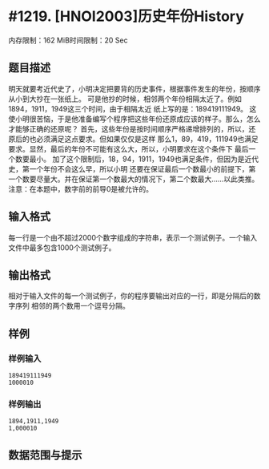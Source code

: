 # #1219. [HNOI2003]历史年份History

内存限制：162 MiB时间限制：20 Sec

## 题目描述

明天就要考近代史了，小明决定把要背的历史事件，根据事件发生的年份，按顺序从小到大抄在一张纸上。 可是他抄的时候，相邻两个年份相隔太近了。例如1894，1911，1949这三个时间，由于相隔太近 纸上写的是：189419111949。 这使小明很苦恼，于是他准备编写个程序把这些年份还原成应该的样子。那么，怎么才能够正确的还原呢？ 首先，这些年份是按时间顺序严格递增排列的，所以，还原后的也必须满足这点要求。但如果仅仅是这样 那么1，89，419，111949也满足要求。显然，最后的年份不可能有这么大，所以，小明要求在这个条件下 最后一个数要最小。 加了这个限制后，18，94，1911，1949也满足条件，但因为是近代史，第一个年份不会这么早，所以小明 还要在保证最后一个数最小的前提下，第一个数要尽量大。并在保证第一个数最大的情况下，第二个数最大&hellip;&hellip;以此类推。 注意：在本题中，数字前的前导0是被允许的。

## 输入格式

每一行是一个由不超过2000个数字组成的字符串，表示一个测试例子。一个输入文件中最多包含1000个测试例子。

## 输出格式

相对于输入文件的每一个测试例子，你的程序要输出对应的一行，即是分隔后的数字序列 相邻的两个数用一个逗号分隔。

## 样例

### 样例输入

    
    189419111949 
    1000010 
    
    
    

### 样例输出

    
    1894,1911,1949 
    1,000010 
    
    

## 数据范围与提示
